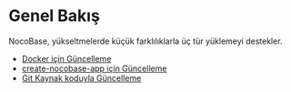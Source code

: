# Genel Bakış

NocoBase, yükseltmelerde küçük farklılıklarla üç tür yüklemeyi destekler.

- [Docker için Güncelleme](./upgrading/docker-compose.md)
- [create-nocobase-app için Güncelleme](./upgrading/create-nocobase-app.md)
- [Git Kaynak koduyla Güncelleme](./upgrading/git-clone.md)
